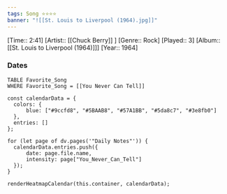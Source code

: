 ```yaml
---
tags: Song ⭐⭐⭐⭐ 
banner: "![[St. Louis to Liverpool (1964).jpg]]"
---
```

[Time:: 2:41]
[Artist:: [[Chuck Berry]] ]
[Genre:: Rock]
[Played:: 3]
[Album:: [[St. Louis to Liverpool (1964)]]]
[Year:: 1964]
### Dates
````dataview
TABLE Favorite_Song
WHERE Favorite_Song = [[You Never Can Tell]]
````
  ```dataviewjs
const calendarData = { 
	colors: { 
		blue: ["#9ccfd8", "#5BAAB8", "#57A1BB", "#5da8c7", "#3e8fb0"] 
	}, 
	entries: [] 
}; 

for (let page of dv.pages('"Daily Notes"')) { 
	calendarData.entries.push({ 
		date: page.file.name, 
		intensity: page["You_Never_Can_Tell"]
	}); 
} 

renderHeatmapCalendar(this.container, calendarData);
```
